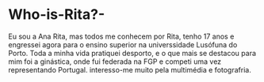# Who-is-Rita?-
Eu sou a Ana Rita, mas todos me conhecem por Rita, tenho 17 anos e engressei agora para o ensino superior na universsidade Lusófuna do Porto. Toda a minha vida pratiquei desporto, e o que mais se destacou para mim foi a ginástica, onde fui federada na FGP e competi uma vez representando Portugal. interesso-me muito pela multimédia e fotografria.
